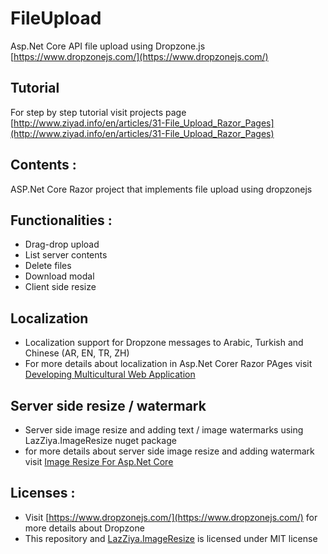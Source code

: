 # FileUpload
Asp.Net Core API file upload using Dropzone.js [https://www.dropzonejs.com/](https://www.dropzonejs.com/)

## Tutorial
For step by step tutorial visit projects page 
[http://www.ziyad.info/en/articles/31-File_Upload_Razor_Pages](http://www.ziyad.info/en/articles/31-File_Upload_Razor_Pages)

## Contents :
ASP.Net Core Razor project that implements file upload using dropzonejs

## Functionalities :
- Drag-drop upload
- List server contents
- Delete files
- Download modal
- Client side resize

## Localization 
- Localization support for Dropzone messages to Arabic, Turkish and Chinese (AR, EN, TR, ZH) 
- For more details about localization in Asp.Net Corer Razor PAges visit [Developing Multicultural Web Application](http://www.ziyad.info/en/articles/10-Developing_Multicultural_Web_Application)

## Server side resize / watermark
- Server side image resize and adding text / image watermarks using LazZiya.ImageResize nuget package
- for more details about server side image resize and adding watermark visit [Image Resize For Asp.Net Core](http://ziyad.info/en/articles/29-Image_Resize_for_NetCore)

## Licenses :
- Visit [https://www.dropzonejs.com/](https://www.dropzonejs.com/) for more details about Dropzone
- This repository and [LazZiya.ImageResize](https://github.com/LazZiya/ImageResize) is licensed under MIT license
